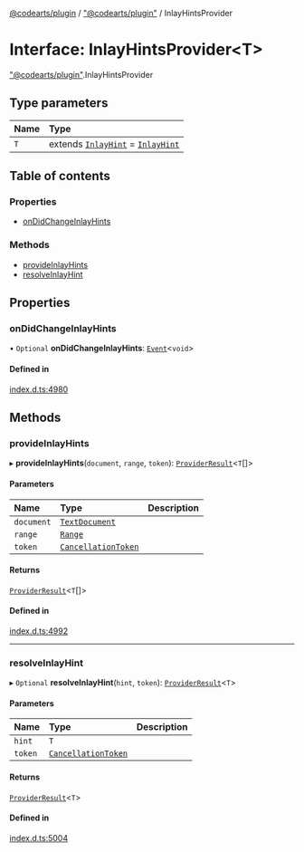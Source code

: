 [@codearts/plugin](../README.md) / ["@codearts/plugin"](../modules/_codearts_plugin_.md) / InlayHintsProvider

# Interface: InlayHintsProvider<T\>

["@codearts/plugin"](../modules/_codearts_plugin_.md).InlayHintsProvider

## Type parameters

| Name | Type |
| :------ | :------ |
| `T` | extends [`InlayHint`](../classes/codearts_plugin_.InlayHint.md) = [`InlayHint`](../classes/codearts_plugin_.InlayHint.md) |

## Table of contents

### Properties

- [onDidChangeInlayHints](codearts_plugin_.InlayHintsProvider.md#ondidchangeinlayhints)

### Methods

- [provideInlayHints](codearts_plugin_.InlayHintsProvider.md#provideinlayhints)
- [resolveInlayHint](codearts_plugin_.InlayHintsProvider.md#resolveinlayhint)

## Properties

### onDidChangeInlayHints

• `Optional` **onDidChangeInlayHints**: [`Event`](codearts_plugin_.Event.md)<`void`\>

#### Defined in

[index.d.ts:4980](https://github.com/huaweicloud/cloudide-plugin-api/blob/84e382d/index.d.ts#L4980)

## Methods

### provideInlayHints

▸ **provideInlayHints**(`document`, `range`, `token`): [`ProviderResult`](../modules/_codearts_plugin_.md#providerresult)<`T`[]\>

#### Parameters

| Name | Type | Description |
| :------ | :------ | :------ |
| `document` | [`TextDocument`](codearts_plugin_.TextDocument.md) |  |
| `range` | [`Range`](../classes/codearts_plugin_.Range.md) |  |
| `token` | [`CancellationToken`](codearts_plugin_.CancellationToken.md) |  |

#### Returns

[`ProviderResult`](../modules/_codearts_plugin_.md#providerresult)<`T`[]\>

#### Defined in

[index.d.ts:4992](https://github.com/huaweicloud/cloudide-plugin-api/blob/84e382d/index.d.ts#L4992)

___

### resolveInlayHint

▸ `Optional` **resolveInlayHint**(`hint`, `token`): [`ProviderResult`](../modules/_codearts_plugin_.md#providerresult)<`T`\>

#### Parameters

| Name | Type | Description |
| :------ | :------ | :------ |
| `hint` | `T` |  |
| `token` | [`CancellationToken`](codearts_plugin_.CancellationToken.md) |  |

#### Returns

[`ProviderResult`](../modules/_codearts_plugin_.md#providerresult)<`T`\>

#### Defined in

[index.d.ts:5004](https://github.com/huaweicloud/cloudide-plugin-api/blob/84e382d/index.d.ts#L5004)
